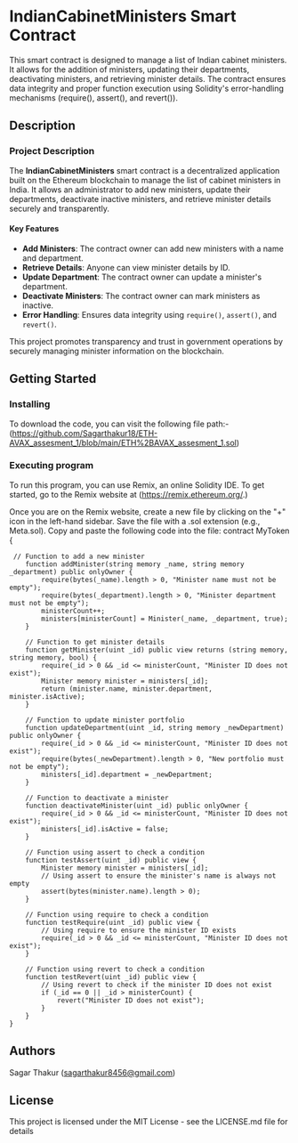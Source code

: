 # IndianCabinetMinisters Smart Contract

This smart contract is designed to manage a list of Indian cabinet ministers. It allows for the addition of ministers, updating their departments, deactivating ministers, and retrieving minister details. The contract ensures data integrity and proper function execution using Solidity's error-handling mechanisms (require(), assert(), and revert()).

## Description

### Project Description

The **IndianCabinetMinisters** smart contract is a decentralized application built on the Ethereum blockchain to manage the list of cabinet ministers in India. It allows an administrator to add new ministers, update their departments, deactivate inactive ministers, and retrieve minister details securely and transparently. 

#### Key Features

- **Add Ministers**: The contract owner can add new ministers with a name and department.
- **Retrieve Details**: Anyone can view minister details by ID.
- **Update Department**: The contract owner can update a minister's department.
- **Deactivate Ministers**: The contract owner can mark ministers as inactive.
- **Error Handling**: Ensures data integrity using `require()`, `assert()`, and `revert()`.

This project promotes transparency and trust in government operations by securely managing minister information on the blockchain.

## Getting Started

### Installing

To download the code, you can visit the following file path:-(https://github.com/Sagarthakur18/ETH-AVAX_assesment_1/blob/main/ETH%2BAVAX_assesment_1.sol)

### Executing program

To run this program, you can use Remix, an online Solidity IDE. To get started, go to the Remix website at (https://remix.ethereum.org/.)

Once you are on the Remix website, create a new file by clicking on the "+" icon in the left-hand sidebar. Save the file with a .sol extension (e.g., Meta.sol). Copy and paste the following code into the file: contract MyToken {
```
 // Function to add a new minister
    function addMinister(string memory _name, string memory _department) public onlyOwner {
        require(bytes(_name).length > 0, "Minister name must not be empty");
        require(bytes(_department).length > 0, "Minister department must not be empty");
        ministerCount++;
        ministers[ministerCount] = Minister(_name, _department, true);
    }

    // Function to get minister details
    function getMinister(uint _id) public view returns (string memory, string memory, bool) {
        require(_id > 0 && _id <= ministerCount, "Minister ID does not exist");
        Minister memory minister = ministers[_id];
        return (minister.name, minister.department, minister.isActive);
    }

    // Function to update minister portfolio
    function updateDepartment(uint _id, string memory _newDepartment) public onlyOwner {
        require(_id > 0 && _id <= ministerCount, "Minister ID does not exist");
        require(bytes(_newDepartment).length > 0, "New portfolio must not be empty");
        ministers[_id].department = _newDepartment;
    }

    // Function to deactivate a minister
    function deactivateMinister(uint _id) public onlyOwner {
        require(_id > 0 && _id <= ministerCount, "Minister ID does not exist");
        ministers[_id].isActive = false;
    }

    // Function using assert to check a condition
    function testAssert(uint _id) public view {
        Minister memory minister = ministers[_id];
        // Using assert to ensure the minister's name is always not empty
        assert(bytes(minister.name).length > 0);
    }

    // Function using require to check a condition
    function testRequire(uint _id) public view {
        // Using require to ensure the minister ID exists
        require(_id > 0 && _id <= ministerCount, "Minister ID does not exist");
    }

    // Function using revert to check a condition
    function testRevert(uint _id) public view {
        // Using revert to check if the minister ID does not exist
        if (_id == 0 || _id > ministerCount) {
            revert("Minister ID does not exist");
        }
    }
}

```



## Authors

Sagar Thakur (sagarthakur8456@gmail.com)



## License

This project is licensed under the MIT License - see the LICENSE.md file for details
